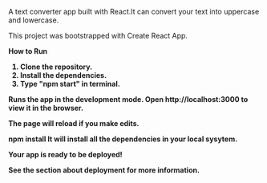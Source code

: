 A text converter app built with React.It can convert your text into uppercase and lowercase.

This project was bootstrapped with Create React App.

<b>How to Run<b>
1. Clone the repository.
2. Install the dependencies.
3. Type "npm start" in terminal.


Runs the app in the development mode.
Open http://localhost:3000 to view it in the browser.

The page will reload if you make edits.

<b>npm install<b>
It will install all the dependencies in your local sysytem.

Your app is ready to be deployed!

See the section about deployment for more information.

